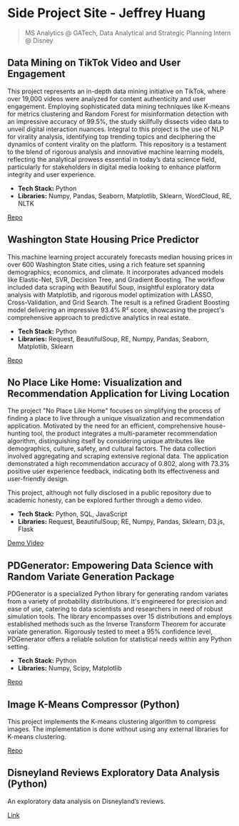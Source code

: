 # Side Project Site - Jeffrey Huang
> MS Analytics @ GATech, Data Analytical and Strategic Planning Intern @ Disney

## Data Mining on TikTok Video and User Engagement

This project represents an in-depth data mining initiative on TikTok, where over 19,000 videos were analyzed for content authenticity and user engagement. Employing sophisticated data mining techniques like K-means for metrics clustering and Random Forest for misinformation detection with an impressive accuracy of 99.5%, the study skillfully dissects video data to unveil digital interaction nuances. Integral to this project is the use of NLP for virality analysis, identifying top trending topics and deciphering the dynamics of content virality on the platform. This repository is a testament to the blend of rigorous analysis and innovative machine learning models, reflecting the analytical prowess essential in today’s data science field, particularly for stakeholders in digital media looking to enhance platform integrity and user experience.

- **Tech Stack:** Python
- **Libraries:** Numpy, Pandas, Seaborn, Matplotlib, Sklearn, WordCloud, RE, NLTK
  
[Repo](https://github.com/jhuang678/Tiktok_Video)

## Washington State Housing Price Predictor

This machine learning project accurately forecasts median housing prices in over 600 Washington State cities, using a rich feature set spanning demographics, economics, and climate. It incorporates advanced models like Elastic-Net, SVR, Decision Tree, and Gradient Boosting. The workflow included data scraping with Beautiful Soup, insightful exploratory data analysis with Matplotlib, and rigorous model optimization with LASSO, Cross-Validation, and Grid Search. The result is a refined Gradient Boosting model delivering an impressive 93.4% R² score, showcasing the project's comprehensive approach to predictive analytics in real estate.

- **Tech Stack:** Python
- **Libraries:** Request, BeautifulSoup, RE, Numpy, Pandas, Seaborn, Matplotlib, Sklearn

[Repo](https://github.com/jhuang678/WA_House_Price_Predictor)


## No Place Like Home: Visualization and Recommendation Application for Living Location

The project "No Place Like Home" focuses on simplifying the process of finding a place to live through a unique visualization and recommendation application. Motivated by the need for an efficient, comprehensive house-hunting tool, the product integrates a multi-parameter recommendation algorithm, distinguishing itself by considering unique attributes like demographics, culture, safety, and cultural factors. The data collection involved aggregating and scraping extensive regional data. The application demonstrated a high recommendation accuracy of 0.802, along with 73.3% positive user experience feedback, indicating both its effectiveness and user-friendly design.

This project, although not fully disclosed in a public repository due to academic honesty, can be explored further through a demo video.

- **Tech Stack:** Python, SQL, JavaScript
- **Libraries:** Request, BeautifulSoup, RE, Numpy, Pandas, Sklearn, D3.js, Flask

[Demo Video](https://youtu.be/haw5CFshLQc)

## PDGenerator: Empowering Data Science with Random Variate Generation Package

PDGenerator is a specialized Python library for generating random variates from a variety of probability distributions. It's engineered for precision and ease of use, catering to data scientists and researchers in need of robust simulation tools. The library encompasses over 15 distributions and employs established methods such as the Inverse Transform Theorem for accurate variate generation. Rigorously tested to meet a 95% confidence level, PDGenerator offers a reliable solution for statistical needs within any Python setting.

- **Tech Stack:** Python
- **Libraries:** Numpy, Scipy, Matplotlib
  
[Repo](https://github.com/jhuang678/Distribution_Generator)

## Image K-Means Compressor (Python)
This project implements the K-means clustering algorithm to compress images. The implementation is done without using any external libraries for K-means clustering.

[Repo](https://github.com/jhuang678/Image_Compression)

## Disneyland Reviews Exploratory Data Analysis (Python)
An exploratory data analysis on Disneyland’s reviews.

[Link](https://github.com/jhuang678/Disneyland_Reviews_EDA)



